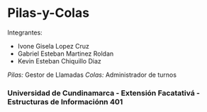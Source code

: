 # Pilas-y-Colas

Integrantes: 
- Ivone Gisela Lopez Cruz
- Gabriel Esteban Martinez Roldan
- Kevin Esteban Chiquillo Diaz

*Pilas:* Gestor de Llamadas 
*Colas:* Administrador de turnos

### Universidad de Cundinamarca - Extensión Facatativá - Estructuras de Informaciónn 401
